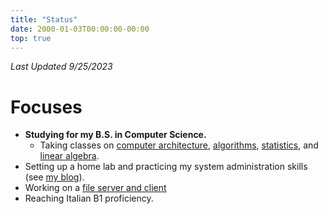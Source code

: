 ```yaml
---
title: "Status"
date: 2000-01-03T00:00:00-00:00
top: true
---
```


_Last Updated 9/25/2023_

# Focuses
- **Studying for my B.S. in Computer Science.**
    - Taking classes on [computer architecture](https://stevens.smartcatalogiq.com/en/2023-2024/academic-catalog/courses/cs-computer-science/300/cs-382/),
    [algorithms](https://stevens.smartcatalogiq.com/en/2023-2024/academic-catalog/courses/cs-computer-science/300/cs-385/),
    [statistics](https://stevens.smartcatalogiq.com/2023-2024/academic-catalog/courses/ma-mathematics/300/ma-331/),
    and [linear algebra](https://stevens.smartcatalogiq.com/2023-2024/academic-catalog/courses/ma-mathematics/200/ma-232/).
- Setting up a home lab and practicing my system administration skills (see [my blog](/blog)).
- Working on a [file server and client](https://github.com/JosephDePalo/jdftp)
- Reaching Italian B1 proficiency.
